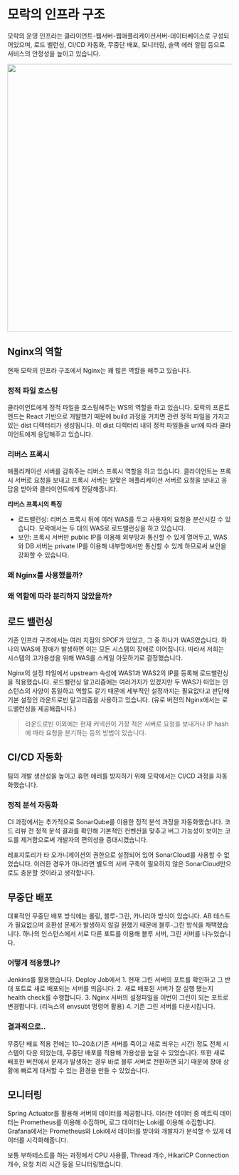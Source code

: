# 모락의 인프라 구조

모락의 운영 인프라는 클라이언트-웹서버-웹애플리케이션서버-데이터베이스로 구성되어있으며, 로드 밸런싱, CI/CD 자동화, 무중단 배포, 모니터링, 슬랙 에러 알림 등으로 서비스의 안정성을 높이고 있습니다. 

<p align="center">
    <img width="600px" src="https://user-images.githubusercontent.com/45311765/205489696-35e98edc-d4ba-45cc-9115-bf074cea9ec0.jpg">
</p>

## Nginx의 역할

현재 모락의 인프라 구조에서 Nginx는 꽤 많은 역할을 해주고 있습니다. 

### 정적 파일 호스팅

클라이언트에게 정적 파일을 호스팅해주는 WS의 역할을 하고 있습니다. 모락의 프론트엔드는 React 기반으로 개발했기 때문에 build 과정을 거치면 관련 정적 파일을 가지고 있는 dist 디렉터리가 생성됩니다. 이 dist 디렉터리 내의 정적 파일들을 url에 따라 클라이언트에게 응답해주고 있습니다.  

### 리버스 프록시

애플리케이션 서버를 감춰주는 리버스 프록시 역할을 하고 있습니다. 클라이언트는 프록시 서버로 요청을 보내고 프록시 서버는 알맞은 애플리케이션 서버로 요청을 보내고 응답을 받아와 클라이언트에게 전달해줍니다. 

**리버스 프록시의 특징**  
- 로드밸런싱: 리버스 프록시 뒤에 여러 WAS를 두고 사용자의 요청을 분산시킬 수 있습니다. 모락에서는 두 대의 WAS로 로드밸런싱을 하고 있습니다. 
- 보안: 프록시 서버만 public IP를 이용해 외부망과 통신할 수 있게 열어두고, WAS와 DB 서버는 private IP를 이용해 내부망에서만 통신할 수 있게 하므로써 보안을 강화할 수 있습니다. 

### 왜 Nginx를 사용했을까?

### 왜 역할에 따라 분리하지 않았을까?

## 로드 밸런싱

기존 인프라 구조에서는 여러 지점의 SPOF가 있었고, 그 중 하나가 WAS였습니다. 하나의 WAS에 장애가 발생하면 이는 모든 시스템의 장애로 이어집니다. 따라서 저희는 시스템의 고가용성을 위해 WAS를 스케일 아웃하기로 결정했습니다.

Nginx의 설정 파일에서 upstream 속성에 WAS1과 WAS2의 IP를 등록해 로드밸런싱을 적용했습니다. 로드밸런싱 알고리즘에는 여러가지가 있겠지만 두 WAS가 떠있는 인스턴스의 사양이 동일하고 역할도 같기 때문에 세부적인 설정까지는 필요없다고 판단해 기본 설정인 라운드로빈 알고리즘을 사용하고 있습니다. (유로 버전의 Nginx에서는 로드밸런싱을 제공해줍니다.)

> 라운드로빈 이외에는 현재 커넥션이 가장 적은 서버로 요청을 보내거나 IP hash에 따라 요청을 분기하는 등의 방법이 있습니다. 

## CI/CD 자동화

팀의 개발 생산성을 높이고 휴먼 에러를 방지하기 위해 모락에서는 CI/CD 과정을 자동화했습니다. 

### 정적 분석 자동화

CI 과정에서는 추가적으로 SonarQube를 이용한 정적 분석 과정을 자동화했습니다. 코드 리뷰 전 정적 분석 결과를 확인해 기본적인 컨벤션을 맞추고 버그 가능성이 보이는 코드를 제거함으로써 개발자의 편의성을 증대시켰습니다. 

레포지토리가 타 오가니제이션의 권한으로 설정되어 있어 SonarCloud를 사용할 수 없었습니다. 이러한 경우가 아니라면 별도의 서버 구축이 필요하지 않은 SonarCloud만으로도 충분할 것이라고 생각합니다. 

## 무중단 배포

대표적인 무중단 배포 방식에는 롤링, 블루-그린, 카나리아 방식이 있습니다. AB 테스트가 필요없으며 호환성 문제가 발생하지 않길 원했기 때문에 블루-그린 방식을 채택했습니다. 하나의 인스턴스에서 서로 다른 포트를 이용해 블루 서버, 그린 서버를 나누었습니다. 

### 어떻게 적용했나?

Jenkins를 활용했습니다. Deploy Job에서 1. 현재 그린 서버의 포트를 확인하고 그 반대 포트로 새로 배포되는 서버를 띄웁니다. 2. 새로 배포된 서버가 잘 실행 됐는지 health check를 수행합니다. 3. Nginx 서버의 설정파일을 이번이 그린이 되는 포트로 변경합니다. (리눅스의 envsubt 명령어 활용) 4. 기존 그린 서버를 다운시킵니다.

### 결과적으로..

무중단 배포 적용 전에는 10~20초(기존 서버를 죽이고 새로 띄우는 시간) 정도 전체 시스템이 다운 되었는데, 무중단 배포를 적용해 가용성을 높일 수 있었습니다. 또한 새로 배포한 버전에서 문제가 발생하는 경우 바로 블루 서버로 전환하면 되기 때문에 장애 상황에 빠르게 대처할 수 있는 환경을 만들 수 있었습니다. 

## 모니터링

Spring Actuator를 활용해 서버의 데이터를 제공합니다. 이러한 데이터 중 메트릭 데이터는 Prometheus를 이용해 수집하며, 로그 데이터는 Loki를 이용해 수집합니다. Grafana에서는 Prometheus와 Loki에서 데이터를 받아와 개발자가 분석할 수 있게 데이터를 시각화해줍니다. 

보통 부하테스트를 하는 과정에서 CPU 사용률, Thread 개수, HikariCP Connection 개수, 요청 처리 시간 등을 모니터링했습니다. 
